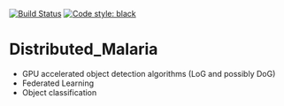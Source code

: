 [![Build Status](https://travis-ci.com/2fasc/Distributed_Malaria.svg?token=JLhRihvzDGqbz6WMY4TN&branch=master)](https://travis-ci.com/2fasc/Distributed_Malaria)
[![Code style: black](https://img.shields.io/badge/code%20style-black-000000.svg)](https://github.com/ambv/black)

# Distributed_Malaria
* GPU accelerated object detection algorithms (LoG and possibly DoG) 
* Federated Learning
* Object classification
